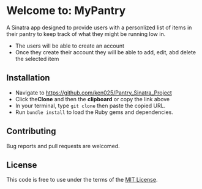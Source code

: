 # Welcome to: MyPantry
A Sinatra app designed to provide users with a personlized list of items in their pantry to keep track of what they might be running low in. 

- The users will be able to create an account
- Once they create their account they will be able to add, edit, abd delete the selected item

## Installation

  - Navigate to https://github.com/ken025/Pantry_Sinatra_Project
  - Click the**Clone** and then the **clipboard** or copy the link above
  - In your terminal, type `git clone` then paste the copied URL. 
  - Run `bundle install` to load the Ruby gems and dependencies.

## Contributing

Bug reports and pull requests are welcomed.

## License
This code is free to use under the terms of the [MIT License](https://opensource.org/licenses/MIT).